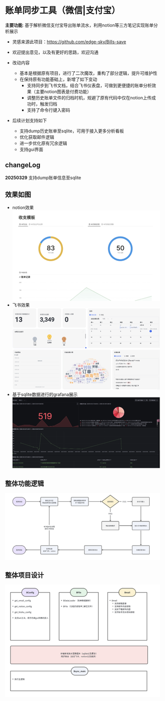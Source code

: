 # 账单同步工具（微信|支付宝）
**主要功能**: 基于解析微信支付宝导出账单流水，利用notion等三方笔记实现账单分析展示
- 灵感来源此项目：https://github.com/edge-sky/Bills-save
- 欢迎提出意见，以及有更好的思路，欢迎沟通
- 改动内容
  - 基本是根据原有项目，进行了二次魔改，重构了部分逻辑，提升可维护性
  - 在保持原有功能基础上，新增了如下变动
    - 支持同步到飞书文档，结合飞书仪表盘，可做到更便捷的账单分析效果（主要notion图表是付费功能）
    - 调整历史账单文件的归档时机，规避了原有代码中仅在notion上传成功时，触发归档
    - 支持了命令行键入密码

- 后续计划支持如下
  - 支持dump历史账单至sqlite，可用于接入更多分析看板
  - 优化获取邮件逻辑
  - 进一步优化原有冗余逻辑
  - 支持gui界面

## changeLog

**20250329** 支持dump账单信息至sqlite 

## 效果如图
- notion效果
![](./img/notion.png)
- 飞书效果
![](./img/feishu.png)
- 基于sqlite数据进行的grafana展示
![](./img/grafana.png)

## 整体功能逻辑
![](./img/work_process.png)

## 整体项目设计
![](./img/code_design.png)